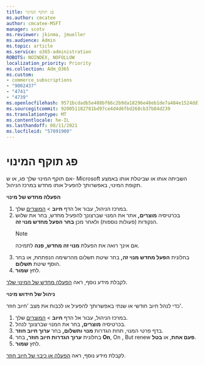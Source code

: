 ```yaml
---
title: פג תוקף המינוי
ms.author: cmcatee
author: cmcatee-MSFT
manager: scotv
ms.reviewer: jkinma, jmueller
ms.audience: Admin
ms.topic: article
ms.service: o365-administration
ROBOTS: NOINDEX, NOFOLLOW
localization_priority: Priority
ms.collection: Adm_O365
ms.custom:
- commerce_subscriptions
- "9002437"
- "4741"
- "4739"
ms.openlocfilehash: 9571bcdadb5e408bf66c2b9da18296e48eb1de7a484e1524dd1751008eb5fe5a
ms.sourcegitcommit: 920051182781bd97ce4d4d6fbd268cb37b84d239
ms.translationtype: MT
ms.contentlocale: he-IL
ms.lasthandoff: 08/11/2021
ms.locfileid: "57891900"
---
```

# <a name="subscription-expired"></a>פג תוקף המינוי

אם תוקף המינוי שלך פג, או ש- Microsoft השביתה אותו או שביטלת אותו באמצע תקופת המינוי, באפשרותך להפעיל אותו מחדש במרכז הניהול.

**הפעלה מחדש של מינוי**

1. במרכז הניהול, עבור אל הדף **חיוב**  >  [המוצרים](https://go.microsoft.com/fwlink/p/?linkid=842054) שלך.
2. בכרטיסיה **מוצרים,** אתר את המנוי שברצונך להפעיל מחדש, בחר את שלוש הנקודות (פעולות נוספות) ולאחר מכן **בחר הפעל מחדש מנוי זה**.
    > [!NOTE]
    > אם אינך רואה את הפעלת **מנוי זה מחדש, פנה** לתמיכה.
3. בחלונית **הפעל מחדש מנוי זה,** בחר שיטת תשלום מהרשימה הנפתחת, או בחר הוסף שיטת **תשלום**.
4. לחץ **שמור**.

לקבלת מידע נוסף, ראה [הפעלה מחדש של המינוי שלך](https://docs.microsoft.com/microsoft-365/commerce/subscriptions/reactivate-your-subscription).

**ניהול של חידוש מינוי**

כדי לנהל חיוב חודשי או שנתי באפשרותך להפעיל או לכבות את מצב 'חיוב חוזר'.

1. במרכז הניהול, עבור אל הדף **חיוב**  >  [המוצרים](https://go.microsoft.com/fwlink/p/?linkid=842054) שלך.
2. בכרטיסיה **מוצרים,** בחר את המנוי שברצונך לנהל.
3. בדף פרטי המנוי, תחת הגדרות **מנוי ותשלום,** בחר **ערוך חיוב חוזר**.
4. בחלונית **ערוך הגדרות חיוב חוזר,** בחר **On**, On , But renew **פעם אחת**, או **בטל**.
5. לחץ **שמור**.

לקבלת מידע נוסף, ראה [הפעלה או כיבוי של חיוב חוזר](https://docs.microsoft.com/microsoft-365/commerce/subscriptions/renew-your-subscription#turn-recurring-billing-off-or-on).